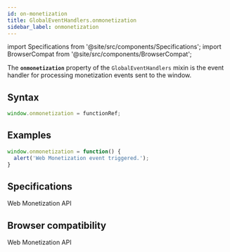 ```yaml
---
id: on-monetization
title: GlobalEventHandlers.onmonetization
sidebar_label: onmonetization
---
```

import Specifications from '@site/src/components/Specifications';
import BrowserCompat from '@site/src/components/BrowserCompat';

The **`onmonetization`** property of the
`GlobalEventHandlers` mixin is the event handler for
processing monetization events sent to the window.

## Syntax

```js
window.onmonetization = functionRef;
```

## Examples

```js
window.onmonetization = function() {
  alert('Web Monetization event triggered.');
}
```

## Specifications

<Specifications link="onmonetization-event-handler">Web Monetization API</Specifications>

## Browser compatibility

<BrowserCompat data="onmonetization.json">Web Monetization API</BrowserCompat>